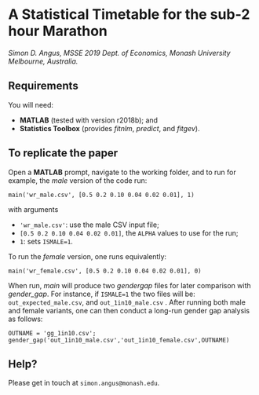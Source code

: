 A Statistical Timetable for the sub-2 hour Marathon
===================================================

*Simon D. Angus, MSSE 2019*
*Dept. of Economics, Monash University*
*Melbourne, Australia.*

## Requirements

You will need:
* **MATLAB** (tested with version r2018b); and
* **Statistics Toolbox** (provides *fitnlm*, *predict*, and *fitgev*).

## To replicate the paper

Open a **MATLAB** prompt, navigate to the working folder, and to run for example, the _male_ version of the code run:
```
main('wr_male.csv', [0.5 0.2 0.10 0.04 0.02 0.01], 1)
```
with arguments
* `'wr_male.csv'`: use the male CSV input file;
* `[0.5 0.2 0.10 0.04 0.02 0.01]`, the `ALPHA` values to use for the run;
* `1`: sets `ISMALE=1`.

To run the _female_ version, one runs equivalently:
```
main('wr_female.csv', [0.5 0.2 0.10 0.04 0.02 0.01], 0)
```

When run, *main* will produce two _gendergap_ files for later comparison with *gender_gap*. For instance, if `ISMALE=1` the two files will be: `out_expected_male.csv`, and `out_1in10_male.csv` . After running both male and female variants, one can then conduct a long-run gender gap analysis as follows:
```
OUTNAME = 'gg_1in10.csv';
gender_gap('out_1in10_male.csv','out_1in10_female.csv',OUTNAME)
```

## Help?

Please get in touch at `simon.angus@monash.edu`.
